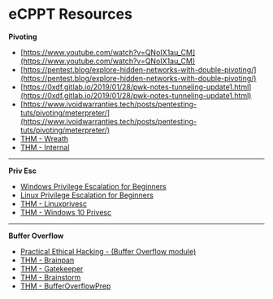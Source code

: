 # eCPPT Resources

**Pivoting**

- [https://www.youtube.com/watch?v=QNoIX1au_CM](https://www.youtube.com/watch?v=QNoIX1au_CM)
- [https://pentest.blog/explore-hidden-networks-with-double-pivoting/](https://pentest.blog/explore-hidden-networks-with-double-pivoting/)
- [https://0xdf.gitlab.io/2019/01/28/pwk-notes-tunneling-update1.html](https://0xdf.gitlab.io/2019/01/28/pwk-notes-tunneling-update1.html)
- [https://www.ivoidwarranties.tech/posts/pentesting-tuts/pivoting/meterpreter/](https://www.ivoidwarranties.tech/posts/pentesting-tuts/pivoting/meterpreter/)
- [THM - Wreath](https://tryhackme.com/room/wreath)
- [THM - Internal](https://tryhackme.com/room/internal)

---

**Priv Esc**

- [Windows Privilege Escalation for Beginners](https://academy.tcm-sec.com/p/windows-privilege-escalation-for-beginners)
- [Linux Privilege Escalation for Beginners](https://academy.tcm-sec.com/p/linux-privilege-escalation)
- [THM - Linuxprivesc](https://tryhackme.com/room/linuxprivesc)
- [THM - Windows 10 Privesc](https://tryhackme.com/room/windows10privesc)

---

**Buffer Overflow**

- [Practical Ethical Hacking - (Buffer Overflow module)](https://academy.tcm-sec.com/p/practical-ethical-hacking-the-complete-course)
- [THM - Brainpan](https://tryhackme.com/room/brainpan)
- [THM - Gatekeeper](https://tryhackme.com/room/gatekeeper)
- [THM - Brainstorm](https://tryhackme.com/room/brainstorm)
- [THM - BufferOverflowPrep](https://tryhackme.com/room/bufferoverflowprep)
